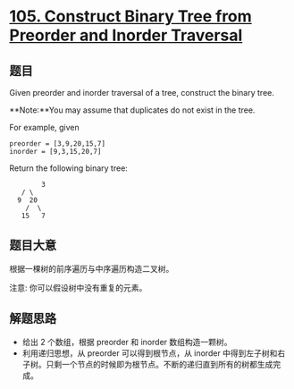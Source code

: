 # [105. Construct Binary Tree from Preorder and Inorder Traversal](https://leetcode.com/problems/construct-binary-tree-from-preorder-and-inorder-traversal/)


## 题目

Given preorder and inorder traversal of a tree, construct the binary tree.

**Note:**You may assume that duplicates do not exist in the tree.

For example, given

    preorder = [3,9,20,15,7]
    inorder = [9,3,15,20,7]

Return the following binary tree:

    		3
       / \
      9  20
        /  \
       15   7



## 题目大意

根据一棵树的前序遍历与中序遍历构造二叉树。

注意:
你可以假设树中没有重复的元素。


## 解题思路

- 给出 2 个数组，根据 preorder 和 inorder 数组构造一颗树。
- 利用递归思想，从 preorder 可以得到根节点，从 inorder 中得到左子树和右子树。只剩一个节点的时候即为根节点。不断的递归直到所有的树都生成完成。
